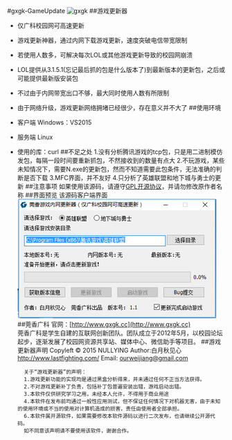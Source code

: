 #gxgk-GameUpdate
![gxgk](http://www.gxgk.cc/image/logo.png)
##游戏更新器
* 仅广科校园网可高速更新
* 游戏更新神器，通过内网下载游戏更新，速度突破电信带宽限制
* 若使用人数多，可解决每次LOL或其他游戏更新导致的校园网崩溃
* LOL提供从3.1.5.1(忘记最后抓的包是什么版本了)到最新版本的更新包，之后或可能提供最新版安装包
* 不过由于内网带宽出口不够，最大同时使用人数有所限制
* 由于网络升级，游戏更新网络拥堵已经很少，存在意义并不大了
##使用环境
* 客户端 Windows：VS2015
* 服务端 Linux
* 使用的库：curl
##不足之处
        1.没有分析腾讯游戏的tcp包，只是用二进制模仿发包，每隔一段时间要重新抓包，不然接收到的数量有点大
        2.不玩游戏，某些未知情况下，需要N.exe的更新包，然而不知道需要此包条件，无法准确的判断是否下载
        3.MFC界面，并不友好
4.只分析了英雄联盟和地下城与勇士的更新
##注意事项
如果使用该源码，请遵守[GPL开源协议](https://github.com/NullYing/GameUpdate/raw/master/LICENSE)，并请勿修改原作者名称
##界面预览
该源码客户端界面<br />
![客户端界面](https://raw.githubusercontent.com/NullYing/gxgk-GameUpdate/master/images/GameUpdate.png)
##莞香广科
官网：[http://www.gxgk.cc](http://www.gxgk.cc)<br />
		莞香广科是学生自建的互联网创新团队。团队成立于2012年5月，以校园论坛起步，逐渐发展了校园网资源共享站、媒体中心、微信助手等项目。
##游戏更新器声明
        Copyleft © 2015 NULLYING
        Author:白月秋见心
        http://www.lastfighting.com/
        Email: ourweijiang@gmail.com

        关于“游戏更新器”的声明：
	    1.游戏更新功能的实现均是通过黑盒分析得来，并未通过任何不正当方法获得。
	    2.不对游戏更新补丁负责，包括补丁包普遍安装出错，游戏启动出错。
	    3.本软件仅供研究学习之用，未经本人允许，不得用于商业用途
	    4.本软件在发布前均通过一般性应用测试，但不保证任何情况下对机器无害，由于未知的使用环境或不当的使用对计算机造成的损害，责任由使用者全部承担。
	    6.本软件属开源软件，如果需要修改本软件源码以进行二次发布，也请继续公开源代码。
        如不同意该声明请不要使用该软件，谢谢合作。


